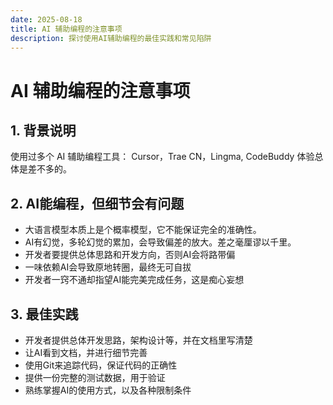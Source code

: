 ```yaml
---
date: 2025-08-18
title: AI 辅助编程的注意事项
description: 探讨使用AI辅助编程的最佳实践和常见陷阱
---
```


<BlogPost>

# AI 辅助编程的注意事项


## 1. 背景说明

使用过多个 AI 辅助编程工具：
Cursor，Trae CN，Lingma, CodeBuddy
体验总体是差不多的。

## 2. AI能编程，但细节会有问题

+ 大语言模型本质上是个概率模型，它不能保证完全的准确性。
+ AI有幻觉，多轮幻觉的累加，会导致偏差的放大。差之毫厘谬以千里。
+ 开发者要提供总体思路和开发方向，否则AI会将路带偏
+ 一味依赖AI会导致原地转圈，最终无可自拔
+ 开发者一窍不通却指望AI能完美完成任务，这是痴心妄想

## 3. 最佳实践

+ 开发者提供总体开发思路，架构设计等，并在文档里写清楚
+ 让AI看到文档，并进行细节完善
+ 使用Git来追踪代码，保证代码的正确性
+ 提供一份完整的测试数据，用于验证
+ 熟练掌握AI的使用方式，以及各种限制条件

</BlogPost>
